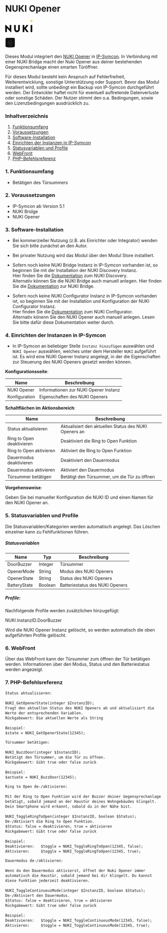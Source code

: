# NUKI Opener

[![Image](../imgs/NUKI_Logo.png)](https://nuki.io/de/)  

[![Image](../imgs/NUKI_Opener.png)]()  

Dieses Modul integriert den [NUKI Opener](https://nuki.io/de/opener) in [IP-Symcon](https://www.symcon.de). 
In Verbindung mit einer NUKI Bridge macht der Nuki Opener aus deiner bestehenden Gegensprechanlage einen smarten Türöffner.  

Für dieses Modul besteht kein Anspruch auf Fehlerfreiheit, Weiterentwicklung, sonstige Unterstützung oder Support.
Bevor das Modul installiert wird, sollte unbedingt ein Backup von IP-Symcon durchgeführt werden.
Der Entwickler haftet nicht für eventuell auftretende Datenverluste oder sonstige Schäden.
Der Nutzer stimmt den o.a. Bedingungen, sowie den Lizenzbedingungen ausdrücklich zu.

### Inhaltverzeichnis

1. [Funktionsumfang](#1-funktionsumfang)
2. [Voraussetzungen](#2-voraussetzungen)
3. [Software-Installation](#3-software-installation)
4. [Einrichten der Instanzen in IP-Symcon](#4-einrichten-der-instanzen-in-ip-symcon)
5. [Statusvariablen und Profile](#5-statusvariablen-und-profile)
6. [WebFront](#6-webfront)
7. [PHP-Befehlsreferenz](#7-php-befehlsreferenz)

### 1. Funktionsumfang

* Betätigen des Türsummers

### 2. Voraussetzungen

- IP-Symcon ab Version 5.1
- NUKI Bridge
- NUKI Opener

### 3. Software-Installation

- Bei kommerzieller Nutzung (z.B. als Einrichter oder Integrator) wenden Sie sich bitte zunächst an den Autor.
  
- Bei privater Nutzung wird das Modul über den Modul Store installiert.

- Sofern noch keine NUKI Bridge Instanz in IP-Symcon vorhanden ist, so beginnen Sie mit der Installation der NUKI Discovery Instanz.  
Hier finden Sie die [Dokumentation](../Discovery) zum NUKI Discovery.  
Alternativ können Sie die NUKI Bridge auch manuell anlegen. Hier finden Sie die [Dokumentation](../Bridge) zur NUKI Bridge.

- Sofern noch keine NUKI Configurator Instanz in IP-Symcon vorhanden ist, so beginnen Sie mit der Installation und Konfiguration der NUKI Configurator Instanz.  
Hier finden Sie die [Dokumentation](../Configurator) zum NUKI Configurator.  
Alternativ könenn Sie den NUKI Opener auch manuell anlegen. Lesen Sie bitte dafür diese Dokumentation weiter durch.

### 4. Einrichten der Instanzen in IP-Symcon

- In IP-Symcon an beliebiger Stelle `Instanz hinzufügen` auswählen und `NUKI Opener` auswählen, welches unter dem Hersteller `NUKI` aufgeführt ist. Es wird eine NUKI Opener Instanz angelegt, in der die Eigenschaften zur Steuerung des NUKI Openers gesetzt werden können.

__Konfigurationsseite__:

Name                                | Beschreibung
----------------------------------- | -----------------------------------------------------
NUKI Opener                         | Informationen zur NUKI Opener Instanz
Konfiguration                       | Eigenschaften des NUKI Openers

__Schaltflächen im Aktionsbereich__:

Name                                | Beschreibung
----------------------------------- | -----------------------------------------------------
Status aktualisieren                | Aktualisiert den aktuellen Status des NUKI Openers an
Ring to Open deaktivieren           | Deaktiviert die Ring to Open Funktion
Ring to Open aktivieren             | Aktiviert die Ring to Open Funktion
Dauermodus deaktivieren             | Deaktiviert den Dauermodus
Dauermodus aktivieren               | Aktiviert den Dauermodus
Türsummer betätigen                 | Betätigt den Türsummer, um die Tür zu öffnen

__Vorgehensweise__:  

Geben Sie bei manueller Konfiguration die NUKI ID und einen Namen für den NUKI Opener an. 

### 5. Statusvariablen und Profile

Die Statusvariablen/Kategorien werden automatisch angelegt. Das Löschen einzelner kann zu Fehlfunktionen führen.

##### Statusvariablen

Name                    | Typ       | Beschreibung
----------------------- | --------- | ----------------
DoorBuzzer              | Integer   | Türsummer
OpenerMode              | String    | Modus des NUKI Openers
OpenerState             | String    | Status des NUKI Openers
BatteryState            | Boolean   | Batteriestatus des NUKI Openers

##### Profile:

Nachfolgende Profile werden zusätzlichen hinzugefügt:

NUKI.InstanzID.DoorBuzzer

Wird die NUKI Opener Instanz gelöscht, so werden automatisch die oben aufgeführten Profile gelöscht.

### 6. WebFront

Über das WebFront kann der Türsummer zum öffnen der Tür betätigen werden. Informationen über den Modus, Status und den Batteriestatus werden angezeigt.
 
### 7. PHP-Befehlsreferenz

```text
Status aktualisieren:  

NUKI_GetOpenerState(integer $InstanzID);  
Fragt den aktuellen Status des NUKI Openers ab und aktualisiert die Werte der entsprechenden Variablen.  
Rückgabewert: Die aktuellen Werte als String  

Beispiel:  
$state = NUKI_GetOpenerState(12345);
```

```text
Türsummer betätigen:  

NUKI_BuzzDoor(integer $InstanzID);  
Betätigt den Türsummer, um die Tür zu öffnen.  
Rückgabewert: Gibt true oder false zurück  

Beispiel:  
$actuate = NUKI_BuzzDoor(12345);
```  

```text
Ring to Open de-/aktivieren:  

Mit der Ring to Open Funktion wird der Buzzer deiner Gegensprechanlage betätigt, sobald jemand an der Haustür deines Wohngebäudes klingelt. Dein Smartphone wird erkannt, sobald du in der Nähe bist.  

NUKI_ToggleRingToOpen(integer $InstanzID, boolean $Status);  
De-/Aktiviert die Ring to Open Funktion.
$Status: false = deaktivieren, true = aktivieren    
Rückgabewert: Gibt true oder false zurück  

Beispiel:  
Deaktivieren:   $toggle = NUKI_ToggleRingToOpen(12345, false);
Aktivieren:     $toggle = NUKI_ToggleRingToOpen(12345, true);
```  

```text
Dauermodus de-/aktivieren:  

Wenn du den Dauermodus aktivierst, öffnet der Nuki Opener immer automatisch die Haustür, sobald jemand bei dir klingelt. Du kannst diese Funktion jederzeit deaktivieren.  

NUKI_ToggleContinuousMode(integer $InstanzID, boolean $Status);  
De-/Aktiviert den Dauermodus.
$Status: false = deaktivieren, true = aktivieren    
Rückgabewert: Gibt true oder false zurück  

Beispiel:  
Deaktivieren:   $toggle = NUKI_ToggleContinuousMode(12345, false);
Aktivieren:     $toggle = NUKI_ToggleContinuousMode(12345, true);
``` 